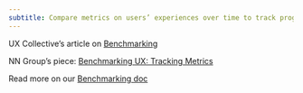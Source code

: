 ```yaml
---
subtitle: Compare metrics on users’ experiences over time to track progress
---
```


UX Collective’s article on [Benchmarking](https://uxdesign.cc/benchmarking-in-ux-research-5188afe691bb)

NN Group’s piece: [Benchmarking UX: Tracking Metrics](https://www.nngroup.com/articles/benchmarking-ux/)

Read more on our [Benchmarking doc](https://docs.google.com/document/d/1q8R9mmAtsjybFgu8ZN2xsnYgASEE47wXGOhZgJciy5A/edit#heading=h.55xi2zha8uir)
